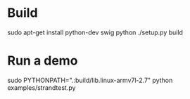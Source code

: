 # Build

  sudo apt-get install python-dev swig
  python ./setup.py build

# Run a demo

  sudo PYTHONPATH=".:build/lib.linux-armv7l-2.7" python examples/strandtest.py
